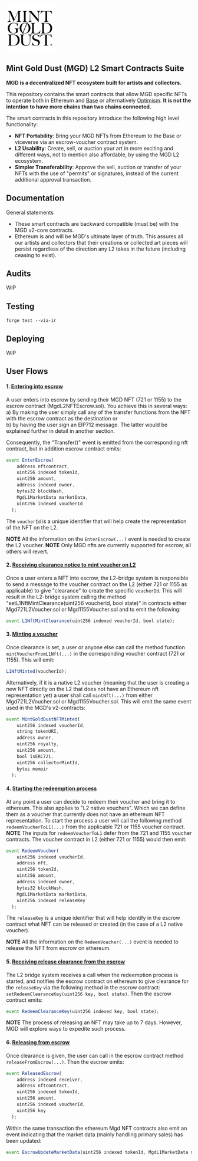 ![Alt text](mgdlogo.png)

## Mint Gold Dust (MGD) L2 Smart Contracts Suite

**MGD is a decentralized NFT ecosystem built for artists and collectors.**

This repository contains the smart contracts that allow MGD specific NFTs to operate both in Ethereum and [Base](https://base.org/) or alternatively [Optimism](https://www.optimism.io/). **It is not the intention to have more chains than two chains connected.**

The smart contracts in this repository introduce the following high level functionality:

- **NFT Portability**: Bring your MGD NFTs from Ethereum to the Base or viceverse via an escrow-voucher contract system.
- **L2 Usability**: Create, sell, or auction your art in more exciting and different ways, not to mention also affordable, by using the MGD L2 ecosystem.
- **Simpler Transferability**: Approve the sell, auction or transfer of your NFTs with the use of "permits" or signatures, instead of the current additional approval transaction.

## Documentation

General statements

- These smart contracts are backward compatible (must be) with the MGD v2-core contracts.
- Ethereum is and will be MGD's ultimate layer of truth. This assures all our artists and collectors that their creations or collected art pieces will persist regardless of the direction any L2 takes in the future (including ceasing to exist).

## Audits

WIP

## Testing

```
forge test --via-ir
```

## Deploying

WIP

## User Flows

#### 1. <u>Entering into escrow</u>

A user enters into escrow by sending their MGD NFT (721 or 1155) to the escrow contract (MgdL2NFTEscrow.sol). You achieve this in several ways:  
 a) By making the user simply call any of the transfer functions from the NFT with the escrow contract as the destination or  
 b) by having the user sign an EIP712 message. The latter would be explained further in detail in another section.

Consequently, the "Transfer()" event is emitted from the corresponding nft contract, but in addition escrow contract emits:

```js
event EnterEscrow(
    address nftcontract,
    uint256 indexed tokenId,
    uint256 amount,
    address indexed owner,
    bytes32 blockHash,
    MgdL1MarketData marketData,
    uint256 indexed voucherId
  );
```

The `voucherId` is a unique identifier that will help create the representation of the NFT on the L2.

**NOTE** All the information on the `EnterEscrow(...)` event is needed to create the L2 voucher.
**NOTE** Only MGD nfts are currently supported for escrow, all others will revert.

#### 2. <u>Receiving clearance notice to mint voucher on L2</u>

Once a user enters a NFT into escrow, the L2-bridge system is responsible to send a message to the voucher contract on the L2 (either 721 or 1155 as applicable) to give "clearance" to create the specific `voucherId`.
This will result in the L2-bridge system calling the method "setL1NftMintClearance(uint256 voucherId, bool state)" in contracts either Mgd721L2Voucher.sol or Mgd1155Voucher.sol and to emit the following:

```js
event L1NftMintClearance(uint256 indexed voucherId, bool state);
```

#### 3. <u>Minting a voucher</u>

Once clearance is set, a user or anyone else can call the method function `mintVoucherFromL1Nft(...)` in the corresponding voucher contract (721 or 1155). This will emit:

```js
L1NftMinted(voucherId);
```

Alternatively, if it is a native L2 voucher (meaning that the user is creating a new NFT directly on the L2 that does not have an Ethereum nft representation yet) a user shall call `mintNft(...)` from either Mgd721L2Voucher.sol or Mgd1155Voucher.sol. This will emit the same event used in the MGD's v2-contracts:

```js
event MintGoldDustNFTMinted(
    uint256 indexed voucherId,
    string tokenURI,
    address owner,
    uint256 royalty,
    uint256 amount,
    bool isERC721,
    uint256 collectorMintId,
    bytes memoir
  );
```

#### 4. <u>Starting the redeemption process</u>

At any point a user can decide to redeem their voucher and bring it to ethereum. This also applies to "L2 native vouchers". Which we can define them as a voucher that currently does not have an ethereum NFT representation.
To start the process a user will call the following method `redeemVoucherToL1(...)` from the applicable 721 or 1155 voucher contract.
**NOTE** The inputs for `redeemVoucherToL1` defer from the 721 and 1155 voucher contracts.
The voucher contract in L2 (either 721 or 1155) would then emit:

```js
event RedeemVoucher(
    uint256 indexed voucherId,
    address nft,
    uint256 tokenId,
    uint256 amount,
    address indexed owner,
    bytes32 blockHash,
    MgdL1MarketData marketData,
    uint256 indexed releaseKey
  );
```

The `releaseKey` is a unique identifier that will help identify in the escrow contract what NFT can be released or created (in the case of a L2 native voucher).

**NOTE** All the information on the `RedeemVoucher(...)` event is needed to release the NFT from escrow on ethereum.

#### 5. <u>Receiving release clearance from the escrow</u>

The L2 bridge system receives a call when the redeemption process is started, and notifies the escrow contract on ethereum to give clearance for the `releaseKey` via the following method in the escrow contract: `setRedeemClearanceKey(uint256 key, bool state)`. Then the escrow contract emits:

```js
event RedeemClearanceKey(uint256 indexed key, bool state);

```

**NOTE** The process of releasing an NFT may take up to 7 days. However, MGD will explore ways to expedite such process.

#### 6. <u>Releasing from escrow</u>

Once clearance is given, the user can call in the escrow contract method `releaseFromEscrow(...)`. Then the escrow emits:

```js
event ReleasedEscrow(
    address indexed receiver,
    address nftcontract,
    uint256 indexed tokenId,
    uint256 amount,
    uint256 indexed voucherId,
    uint256 key
  );
```

Within the same transaction the ethereum Mgd NFT contracts also emit an event indicating that the market data (mainly handling primary sales) has been updated:

```js
event EscrowUpdateMarketData(uint256 indexed tokenId, MgdL1MarketData marketData);
```

